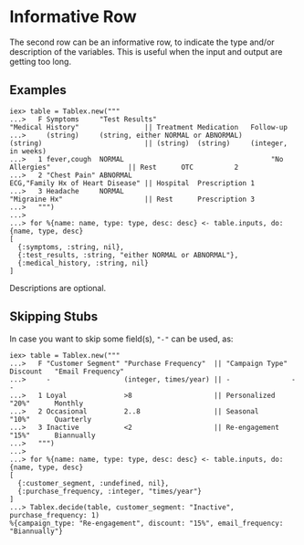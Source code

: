 # Informative Row

The second row can be an informative row, to indicate the type and/or description of the variables.
This is useful when the input and output are getting too long.

## Examples

```
iex> table = Tablex.new("""
...>   F Symptoms     "Test Results"                            "Medical History"                || Treatment Medication   Follow-up
...>     (string)     (string, either NORMAL or ABNORMAL)       (string)                         || (string)  (string)     (integer, in weeks)
...>   1 fever,cough  NORMAL                                    "No Allergies"                   || Rest      OTC          2
...>   2 "Chest Pain" ABNORMAL                                  ECG,"Family Hx of Heart Disease" || Hospital  Prescription 1
...>   3 Headache     NORMAL                                    "Migraine Hx"                    || Rest      Prescription 3
...>   """)
...>
...> for %{name: name, type: type, desc: desc} <- table.inputs, do: {name, type, desc}
[
  {:symptoms, :string, nil},
  {:test_results, :string, "either NORMAL or ABNORMAL"},
  {:medical_history, :string, nil}
]
```

Descriptions are optional.

## Skipping Stubs

In case you want to skip some field(s), `"-"` can be used, as:

```
iex> table = Tablex.new("""
...>   F "Customer Segment" "Purchase Frequency"  || "Campaign Type" Discount   "Email Frequency"
...>     -                  (integer, times/year) || -               -          -
...>   1 Loyal              >8                    || Personalized    "20%"      Monthly
...>   2 Occasional         2..8                  || Seasonal        "10%"      Quarterly
...>   3 Inactive           <2                    || Re-engagement   "15%"      Biannually
...>   """)
...>
...> for %{name: name, type: type, desc: desc} <- table.inputs, do: {name, type, desc}
[
  {:customer_segment, :undefined, nil},
  {:purchase_frequency, :integer, "times/year"}
]
...> Tablex.decide(table, customer_segment: "Inactive", purchase_frequency: 1)
%{campaign_type: "Re-engagement", discount: "15%", email_frequency: "Biannually"}
```
